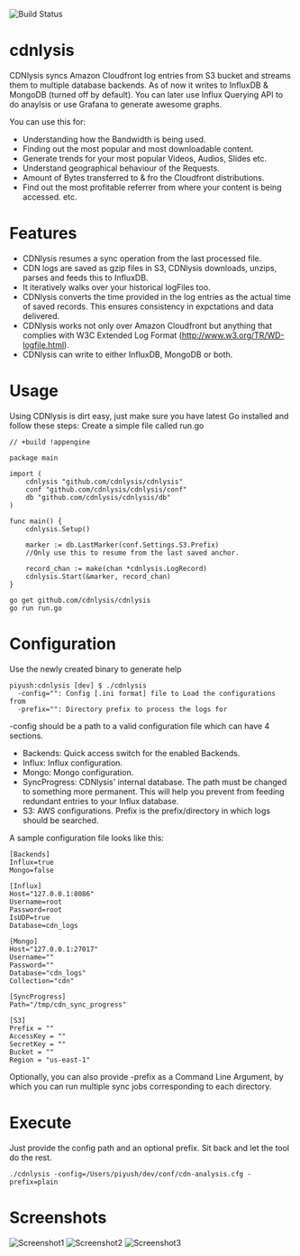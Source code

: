 ![Build Status](https://travis-ci.org/cdnlysis/cdnlysis.svg?branch=dev)

cdnlysis
========

CDNlysis syncs Amazon Cloudfront log entries from S3 bucket and streams them to multiple database backends. As of now it writes to InfluxDB & MongoDB (turned off by default).
You can later use Influx Querying API to do anaylsis or use Grafana to generate awesome graphs.

You can use this for:
* Understanding how the Bandwidth is being used.
* Finding out the most popular and most downloadable content.
* Generate trends for your most popular Videos, Audios, Slides etc.
* Understand geographical behaviour of the Requests.
* Amount of Bytes transferred to & fro the Cloudfront distributions.
* Find out the most profitable referrer from where your content is being accessed.
etc.

# Features
* CDNlysis resumes a sync operation from the last processed file.
* CDN logs are saved as gzip files in S3, CDNlysis downloads, unzips, parses and feeds this to InfluxDB.
* It iteratively walks over your historical logFiles too.
* CDNlysis converts the time provided in the log entries as the actual time of saved records. This ensures consistency in expctations and data delivered.
* CDNlysis works not only over Amazon Cloudfront but anything that complies with W3C Extended Log Format (http://www.w3.org/TR/WD-logfile.html).
* CDNlysis can write to either InfluxDB, MongoDB or both.

# Usage
Using CDNlysis is dirt easy, just make sure you have latest Go installed and follow these steps:
Create a simple file called run.go
```
// +build !appengine

package main

import (
	cdnlysis "github.com/cdnlysis/cdnlysis"
	conf "github.com/cdnlysis/cdnlysis/conf"
	db "github.com/cdnlysis/cdnlysis/db"
)

func main() {
	cdnlysis.Setup()
	
	marker := db.LastMarker(conf.Settings.S3.Prefix)
	//Only use this to resume from the last saved anchor.
	
	record_chan := make(chan *cdnlysis.LogRecord)
	cdnlysis.Start(&marker, record_chan)
}
```

```
go get github.com/cdnlysis/cdnlysis
go run run.go
```

# Configuration

Use the newly created binary to generate help

```
piyush:cdnlysis [dev] $ ./cdnlysis
  -config="": Config [.ini format] file to Load the configurations from
  -prefix="": Directory prefix to process the logs for
```

-config should be a path to a valid configuration file which can have 4 sections.
 * Backends: Quick access switch for the enabled Backends.
 * Influx: Influx configuration.
 * Mongo: Mongo configuration.
 * SyncProgress: CDNlysis' internal database. The path must be changed to something more permanent. This will help you prevent from feeding redundant entries to your Influx database.
 * S3: AWS configurations. Prefix is the prefix/directory in which logs should be searched.

A sample configuration file looks like this:

```
[Backends]
Influx=true
Mongo=false

[Influx]
Host="127.0.0.1:8086"
Username=root
Password=root
IsUDP=true
Database=cdn_logs

[Mongo]
Host="127.0.0.1:27017"
Username=""
Password=""
Database="cdn_logs"
Collection="cdn"

[SyncProgress]
Path="/tmp/cdn_sync_progress"

[S3]
Prefix = ""
AccessKey = ""
SecretKey = ""
Bucket = ""
Region = "us-east-1"
```

Optionally, you can also provide -prefix as a Command Line Argument, by which you can run multiple sync jobs corresponding to each directory.

# Execute
Just provide the config path and an optional prefix. Sit back and let the tool do the rest.

```
./cdnlysis -config=/Users/piyush/dev/conf/cdn-analysis.cfg -prefix=plain
```

# Screenshots
![Screenshot1](https://cloud.githubusercontent.com/assets/580782/4833122/f1baa26a-5fa1-11e4-919e-261f46cec2b0.png)
![Screenshot2](https://cloud.githubusercontent.com/assets/580782/4833123/f1bb5002-5fa1-11e4-910c-35a4845843e0.png)
![Screenshot3](https://cloud.githubusercontent.com/assets/580782/4833124/f1eff384-5fa1-11e4-99a3-b35876566ccd.png)
